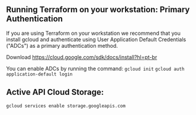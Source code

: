 ## Running Terraform on your workstation: Primary Authentication
If you are using Terraform on your workstation we recommend that you install gcloud and authenticate using User Application Default Credentials ("ADCs") as a primary authentication method. 

Download https://cloud.google.com/sdk/docs/install?hl=pt-br

You can enable ADCs by running the command: 
`gcloud init`
`gcloud auth application-default login`


## Active API Cloud Storage:
`gcloud services enable storage.googleapis.com`

